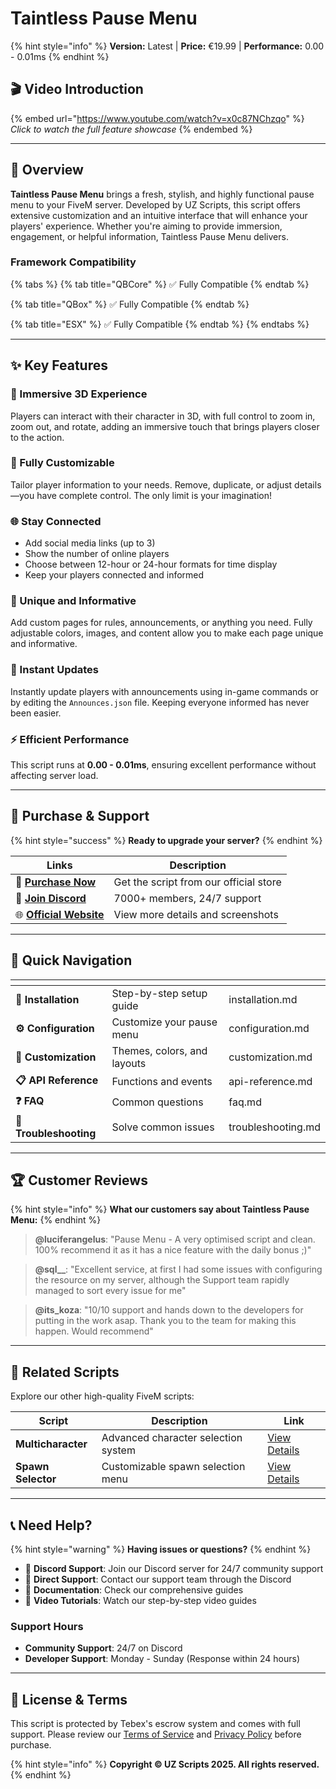 # Taintless Pause Menu

{% hint style="info" %}
**Version:** Latest | **Price:** €19.99 | **Performance:** 0.00 - 0.01ms
{% endhint %}

## 🎬 Video Introduction

{% embed url="https://www.youtube.com/watch?v=x0c87NChzqo" %}
*Click to watch the full feature showcase*
{% endembed %}

---

## 🌟 Overview

**Taintless Pause Menu** brings a fresh, stylish, and highly functional pause menu to your FiveM server. Developed by UZ Scripts, this script offers extensive customization and an intuitive interface that will enhance your players' experience. Whether you're aiming to provide immersion, engagement, or helpful information, Taintless Pause Menu delivers.

### Framework Compatibility

{% tabs %}
{% tab title="QBCore" %}
✅ Fully Compatible
{% endtab %}

{% tab title="QBox" %}
✅ Fully Compatible
{% endtab %}

{% tab title="ESX" %}
✅ Fully Compatible
{% endtab %}
{% endtabs %}

---

## ✨ Key Features

### 🚀 Immersive 3D Experience
Players can interact with their character in 3D, with full control to zoom in, zoom out, and rotate, adding an immersive touch that brings players closer to the action.

### 🎨 Fully Customizable
Tailor player information to your needs. Remove, duplicate, or adjust details—you have complete control. The only limit is your imagination!

### 🌐 Stay Connected
- Add social media links (up to 3)
- Show the number of online players
- Choose between 12-hour or 24-hour formats for time display
- Keep your players connected and informed

### 📄 Unique and Informative
Add custom pages for rules, announcements, or anything you need. Fully adjustable colors, images, and content allow you to make each page unique and informative.

### 📢 Instant Updates
Instantly update players with announcements using in-game commands or by editing the `Announces.json` file. Keeping everyone informed has never been easier.

### ⚡ Efficient Performance
This script runs at **0.00 - 0.01ms**, ensuring excellent performance without affecting server load.

---

## 🛒 Purchase & Support

{% hint style="success" %}
**Ready to upgrade your server?**
{% endhint %}

| Links | Description |
|-------|-------------|
| 🛒 [**Purchase Now**](https://uzstore.tebex.io/package/6521945) | Get the script from our official store |
| 💬 [**Join Discord**](https://discord.gg/uzstore) | 7000+ members, 24/7 support |
| 🌐 [**Official Website**](https://uzscripts.com/scripts/pause-menu) | View more details and screenshots |

---

## 📖 Quick Navigation

<table data-view="cards">
<thead>
<tr>
<th></th>
<th></th>
<th data-hidden data-card-target data-type="content-ref"></th>
</tr>
</thead>
<tbody>
<tr>
<td><strong>🔧 Installation</strong></td>
<td>Step-by-step setup guide</td>
<td>installation.md</td>
</tr>
<tr>
<td><strong>⚙️ Configuration</strong></td>
<td>Customize your pause menu</td>
<td>configuration.md</td>
</tr>
<tr>
<td><strong>🎨 Customization</strong></td>
<td>Themes, colors, and layouts</td>
<td>customization.md</td>
</tr>
<tr>
<td><strong>📋 API Reference</strong></td>
<td>Functions and events</td>
<td>api-reference.md</td>
</tr>
<tr>
<td><strong>❓ FAQ</strong></td>
<td>Common questions</td>
<td>faq.md</td>
</tr>
<tr>
<td><strong>🐛 Troubleshooting</strong></td>
<td>Solve common issues</td>
<td>troubleshooting.md</td>
</tr>
</tbody>
</table>

---

## 🏆 Customer Reviews

{% hint style="info" %}
**What our customers say about Taintless Pause Menu:**
{% endhint %}

> **@luciferangelus**: "Pause Menu - A very optimised script and clean. 100% recommend it as it has a nice feature with the daily bonus ;)"

> **@sql__**: "Excellent service, at first I had some issues with configuring the resource on my server, although the Support team rapidly managed to sort every issue for me"

> **@its_koza**: "10/10 support and hands down to the developers for putting in the work asap. Thank you to the team for making this happen. Would recommend"

---

## 🔗 Related Scripts

Explore our other high-quality FiveM scripts:

| Script | Description | Link |
|--------|-------------|------|
| **Multicharacter** | Advanced character selection system | [View Details](https://uzscripts.com/scripts/multicharacter) |
| **Spawn Selector** | Customizable spawn selection menu | [View Details](https://uzscripts.com/scripts/spawn-selector) |

---

## 📞 Need Help?

{% hint style="warning" %}
**Having issues or questions?**
{% endhint %}

- 💬 **Discord Support**: Join our Discord server for 24/7 community support
- 📧 **Direct Support**: Contact our support team through the Discord
- 📖 **Documentation**: Check our comprehensive guides
- 🎥 **Video Tutorials**: Watch our step-by-step video guides

### Support Hours
- **Community Support**: 24/7 on Discord
- **Developer Support**: Monday - Sunday (Response within 24 hours)

---

## 📝 License & Terms

This script is protected by Tebex's escrow system and comes with full support. Please review our [Terms of Service](https://www.tebex.io/legal/terms) and [Privacy Policy](https://www.tebex.io/legal/privacy) before purchase.

{% hint style="info" %}
**Copyright © UZ Scripts 2025. All rights reserved.**
{% endhint %}
